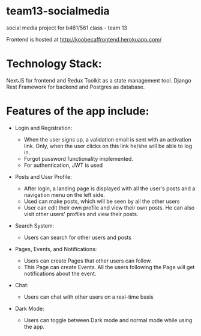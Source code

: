 # team13-socialmedia
social media project for b461/561 class - team 13

Frontend is hosted at http://koobecaffrontend.herokuapp.com/

# Technology Stack:

NextJS for frontend and Redux Toolkit as a state management tool. Django Rest Framework for backend and Postgres as database.

# Features of the app include:

* Login and Registration:
  - When the user signs up, a validation email is sent with an activation link. Only, when the user clicks on this link he/she will be able to log in.
  - Forgot password functionality implemented.
  - For authentication, JWT is used

* Posts and User Profile:
  - After login, a landing page is displayed with all the user's posts and a navigation menu on the left side.
  - Used can make posts, which will be seen by all the other users
  - User can edit their own profile and view their own posts. He can also visit other users' profiles and view their posts.

* Search System:
  - Users can search for other users and posts

* Pages, Events, and Notifications:
  - Users can create Pages that other users can follow.
  - This Page can create Events. All the users following the Page will get notifications about the event. 

* Chat: 
  - Users can chat with other users on a real-time basis

* Dark Mode:
  - Users can toggle between Dark mode and normal mode while using the app.


